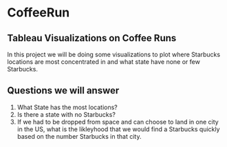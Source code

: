 # CoffeeRun
## Tableau Visualizations on Coffee Runs
In this project we will be doing some visualizations to plot where Starbucks locations are most concentrated in and what state have none or few Starbucks.
## Questions we will answer
1. What State has the most locations?
2. Is there a state with no Starbucks?
3. If we had to be dropped from space and can choose to land in one city in the US, what is the likleyhood that we would find a Starbucks quickly based on the number Starbucks in that city.
